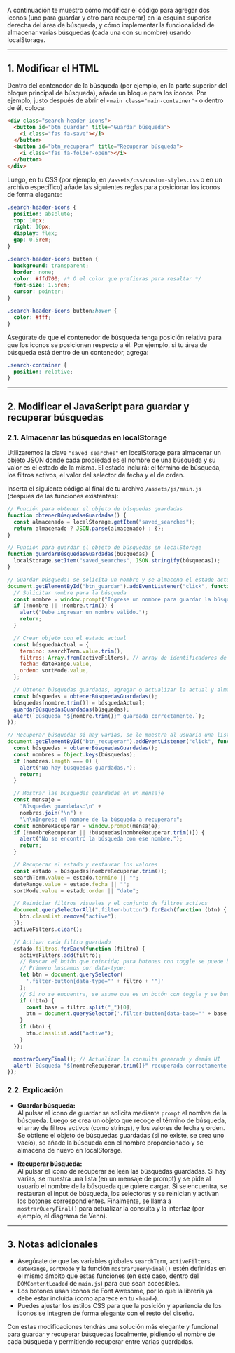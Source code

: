 A continuación te muestro cómo modificar el código para agregar dos iconos (uno para guardar y otro para recuperar) en la esquina superior derecha del área de búsqueda, y cómo implementar la funcionalidad de almacenar varias búsquedas (cada una con su nombre) usando localStorage.

---

## 1. Modificar el HTML

Dentro del contenedor de la búsqueda (por ejemplo, en la parte superior del bloque principal de búsqueda), añade un bloque para los iconos. Por ejemplo, justo después de abrir el `<main class="main-container">` o dentro de él, coloca:

```html
<div class="search-header-icons">
  <button id="btn_guardar" title="Guardar búsqueda">
    <i class="fas fa-save"></i>
  </button>
  <button id="btn_recuperar" title="Recuperar búsqueda">
    <i class="fas fa-folder-open"></i>
  </button>
</div>
```

Luego, en tu CSS (por ejemplo, en `/assets/css/custom-styles.css` o en un archivo específico) añade las siguientes reglas para posicionar los iconos de forma elegante:

```css
.search-header-icons {
  position: absolute;
  top: 10px;
  right: 10px;
  display: flex;
  gap: 0.5rem;
}

.search-header-icons button {
  background: transparent;
  border: none;
  color: #ffd700; /* O el color que prefieras para resaltar */
  font-size: 1.5rem;
  cursor: pointer;
}

.search-header-icons button:hover {
  color: #fff;
}
```

Asegúrate de que el contenedor de búsqueda tenga posición relativa para que los iconos se posicionen respecto a él. Por ejemplo, si tu área de búsqueda está dentro de un contenedor, agrega:

```css
.search-container {
  position: relative;
}
```

---

## 2. Modificar el JavaScript para guardar y recuperar búsquedas

### 2.1. Almacenar las búsquedas en localStorage

Utilizaremos la clave `"saved_searches"` en localStorage para almacenar un objeto JSON donde cada propiedad es el nombre de una búsqueda y su valor es el estado de la misma. El estado incluirá: el término de búsqueda, los filtros activos, el valor del selector de fecha y el de orden.

Inserta el siguiente código al final de tu archivo `/assets/js/main.js` (después de las funciones existentes):

```js
// Función para obtener el objeto de búsquedas guardadas
function obtenerBúsquedasGuardadas() {
  const almacenado = localStorage.getItem("saved_searches");
  return almacenado ? JSON.parse(almacenado) : {};
}

// Función para guardar el objeto de búsquedas en localStorage
function guardarBúsquedasGuardadas(búsquedas) {
  localStorage.setItem("saved_searches", JSON.stringify(búsquedas));
}

// Guardar búsqueda: se solicita un nombre y se almacena el estado actual
document.getElementById("btn_guardar").addEventListener("click", function () {
  // Solicitar nombre para la búsqueda
  const nombre = window.prompt("Ingrese un nombre para guardar la búsqueda:");
  if (!nombre || !nombre.trim()) {
    alert("Debe ingresar un nombre válido.");
    return;
  }

  // Crear objeto con el estado actual
  const búsquedaActual = {
    termino: searchTerm.value.trim(),
    filtros: Array.from(activeFilters), // array de identificadores de filtros activos
    fecha: dateRange.value,
    orden: sortMode.value,
  };

  // Obtener búsquedas guardadas, agregar o actualizar la actual y almacenar
  const búsquedas = obtenerBúsquedasGuardadas();
  búsquedas[nombre.trim()] = búsquedaActual;
  guardarBúsquedasGuardadas(búsquedas);
  alert(`Búsqueda "${nombre.trim()}" guardada correctamente.`);
});

// Recuperar búsqueda: si hay varias, se le muestra al usuario una lista y se solicita el nombre
document.getElementById("btn_recuperar").addEventListener("click", function () {
  const búsquedas = obtenerBúsquedasGuardadas();
  const nombres = Object.keys(búsquedas);
  if (nombres.length === 0) {
    alert("No hay búsquedas guardadas.");
    return;
  }

  // Mostrar las búsquedas guardadas en un mensaje
  const mensaje =
    "Búsquedas guardadas:\n" +
    nombres.join("\n") +
    "\n\nIngrese el nombre de la búsqueda a recuperar:";
  const nombreRecuperar = window.prompt(mensaje);
  if (!nombreRecuperar || !búsquedas[nombreRecuperar.trim()]) {
    alert("No se encontró la búsqueda con ese nombre.");
    return;
  }

  // Recuperar el estado y restaurar los valores
  const estado = búsquedas[nombreRecuperar.trim()];
  searchTerm.value = estado.termino || "";
  dateRange.value = estado.fecha || "";
  sortMode.value = estado.orden || "date";

  // Reiniciar filtros visuales y el conjunto de filtros activos
  document.querySelectorAll(".filter-button").forEach(function (btn) {
    btn.classList.remove("active");
  });
  activeFilters.clear();

  // Activar cada filtro guardado
  estado.filtros.forEach(function (filtro) {
    activeFilters.add(filtro);
    // Buscar el botón que coincida; para botones con toggle se puede buscar por data-type o data-base
    // Primero buscamos por data-type:
    let btn = document.querySelector(
      '.filter-button[data-type="' + filtro + '"]'
    );
    // Si no se encuentra, se asume que es un botón con toggle y se busca por el valor base
    if (!btn) {
      const base = filtro.split("_")[0];
      btn = document.querySelector('.filter-button[data-base="' + base + '"]');
    }
    if (btn) {
      btn.classList.add("active");
    }
  });

  mostrarQueryFinal(); // Actualizar la consulta generada y demás UI
  alert(`Búsqueda "${nombreRecuperar.trim()}" recuperada correctamente.`);
});
```

### 2.2. Explicación

- **Guardar búsqueda:**  
  Al pulsar el icono de guardar se solicita mediante `prompt` el nombre de la búsqueda. Luego se crea un objeto que recoge el término de búsqueda, el array de filtros activos (como strings), y los valores de fecha y orden. Se obtiene el objeto de búsquedas guardadas (si no existe, se crea uno vacío), se añade la búsqueda con el nombre proporcionado y se almacena de nuevo en localStorage.

- **Recuperar búsqueda:**  
  Al pulsar el icono de recuperar se leen las búsquedas guardadas. Si hay varias, se muestra una lista (en un mensaje de prompt) y se pide al usuario el nombre de la búsqueda que quiere cargar. Si se encuentra, se restauran el input de búsqueda, los selectores y se reinician y activan los botones correspondientes. Finalmente, se llama a `mostrarQueryFinal()` para actualizar la consulta y la interfaz (por ejemplo, el diagrama de Venn).

---

## 3. Notas adicionales

- Asegúrate de que las variables globales `searchTerm`, `activeFilters`, `dateRange`, `sortMode` y la función `mostrarQueryFinal()` estén definidas en el mismo ámbito que estas funciones (en este caso, dentro del `DOMContentLoaded` de `main.js`) para que sean accesibles.
- Los botones usan iconos de Font Awesome, por lo que la librería ya debe estar incluida (como aparece en tu `<head>`).
- Puedes ajustar los estilos CSS para que la posición y apariencia de los iconos se integren de forma elegante con el resto del diseño.

Con estas modificaciones tendrás una solución más elegante y funcional para guardar y recuperar búsquedas localmente, pidiendo el nombre de cada búsqueda y permitiendo recuperar entre varias guardadas.
